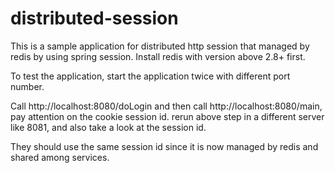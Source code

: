 # distributed-session

This is a sample application for distributed http session that managed by redis by using spring session.
Install redis with version above 2.8+ first.

To test the application, start the application twice with different port number. 

Call http://localhost:8080/doLogin and then call http://localhost:8080/main, pay attention on the cookie session id.
rerun above step in a different server like 8081, and also take a look at the session id. 

They should use the same session id since it is now managed by redis and shared among services.
